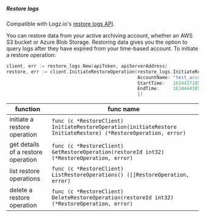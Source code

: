 ##### Restore logs

Compatible with Logz.io's [restore logs API](https://docs.logz.io/api/#tag/Restore-logs).

You can restore data from your active archiving account, whether an AWS S3 bucket or Azure Blob Storage. Restoring data gives you the option to query logs after they have expired from your time-based account.
To initiate a restore operation:
```go
client, err := restore_logs.New(apiToken, apiServerAddress)
restore, err := client.InitiateRestoreOperation(restore_logs.InitiateRestore{
                                                AccountName: "test_account",
                                                StartTime:   1634437185,
                                                EndTime:     1634444385,
                                                })
```

|function|func name|
|---|---|
| initiate a restore operation | `func (c *RestoreClient) InitiateRestoreOperation(initiateRestore InitiateRestore) (*RestoreOperation, error)` |
| get details of a restore operation | `func (c *RestoreClient) GetRestoreOperation(restoreId int32) (*RestoreOperation, error)` |
| list restore operations | `func (c *RestoreClient) ListRestoreOperations() ([]RestoreOperation, error)` |
| delete a restore operation | `func (c *RestoreClient) DeleteRestoreOperation(restoreId int32) (*RestoreOperation, error)` |

